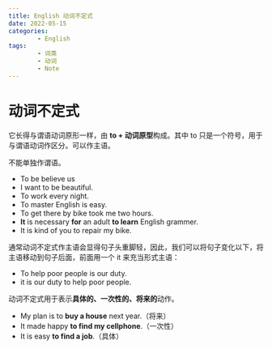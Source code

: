 ```yaml
---
title: English 动词不定式
date: 2022-05-15
categories:
        - English
tags:
        - 词类
        - 动词
        - Note
---
```


# 动词不定式

它长得与谓语动词原形一样，由 **to + 动词原型**构成。其中 to 只是一个符号，用于与谓语动词作区分。可以作主语。

不能单独作谓语。

- To be believe us
- I want to be beautiful.
- To work every night.
- To master English is easy.
- To get there by bike took me two hours.
- **It** is necessary **for** an adult **to learn** English grammer.
- It is kind of you to repair my bike.

通常动词不定式作主语会显得句子头重脚轻，因此，我们可以将句子变化以下，将主语移动到句子后面，前面用一个 it 来充当形式主语：

- To help poor people is our duty.
- it is our duty to help poor people.

动词不定式用于表示**具体的、一次性的、将来的**动作。

- My plan is to **buy a house** next year.（将来）
- It made happy **to find my cellphone**.（一次性）
- It is easy **to find a job**.（具体）
